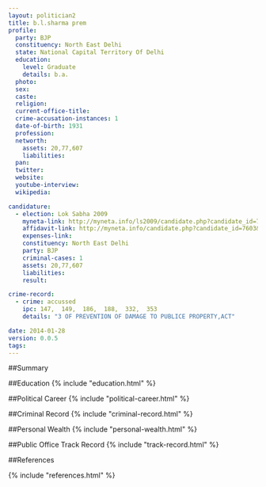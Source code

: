 ```yaml
---
layout: politician2
title: b.l.sharma prem
profile: 
  party: BJP
  constituency: North East Delhi
  state: National Capital Territory Of Delhi
  education: 
    level: Graduate
    details: b.a.
  photo: 
  sex: 
  caste: 
  religion: 
  current-office-title: 
  crime-accusation-instances: 1
  date-of-birth: 1931
  profession: 
  networth: 
    assets: 20,77,607
    liabilities: 
  pan: 
  twitter: 
  website: 
  youtube-interview: 
  wikipedia: 

candidature: 
  - election: Lok Sabha 2009
    myneta-link: http://myneta.info/ls2009/candidate.php?candidate_id=7603
    affidavit-link: http://myneta.info/candidate.php?candidate_id=7603&scan=original
    expenses-link: 
    constituency: North East Delhi 
    party: BJP
    criminal-cases: 1
    assets: 20,77,607
    liabilities: 
    result:  

crime-record: 
  - crime: accussed
    ipc: 147,  149,  186,  188,  332,  353
    details: "3 OF PREVENTION OF DAMAGE TO PUBLICE PROPERTY,ACT" 

date: 2014-01-28
version: 0.0.5
tags: 
---
```

##Summary


##Education
{% include "education.html" %}


##Political Career
{% include "political-career.html" %}


##Criminal Record
{% include "criminal-record.html" %}


##Personal Wealth
{% include "personal-wealth.html" %}


##Public Office Track Record
{% include "track-record.html" %}


##References


{% include "references.html" %}